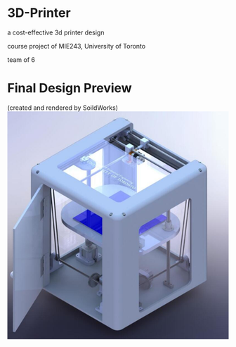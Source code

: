 # 3D-Printer
a cost-effective 3d printer design

course project of MIE243, University of Toronto

team of 6




# Final Design Preview 
(created and rendered by SoildWorks)
![alt text](https://github.com/echoztoronto/3D-Printer/blob/image/final.jpg)

